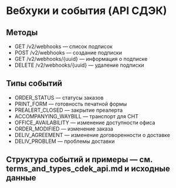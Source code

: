 # Вебхуки и события (API СДЭК)

## Методы
- GET /v2/webhooks — список подписок
- POST /v2/webhooks — создание подписки
- GET /v2/webhooks/{uuid} — информация о подписке
- DELETE /v2/webhooks/{uuid} — удаление подписки

## Типы событий
- ORDER_STATUS — статусы заказов
- PRINT_FORM — готовность печатной формы
- PREALERT_CLOSED — закрытие преалерта
- ACCOMPANYING_WAYBILL — транспорт для СНТ
- OFFICE_AVAILABILITY — изменение доступности офиса
- ORDER_MODIFIED — изменение заказа
- DELIV_AGREEMENT — изменение договоренности о доставке
- DELIV_PROBLEM — проблемы доставки

## Структура событий и примеры — см. terms_and_types_cdek_api.md и исходные данные 